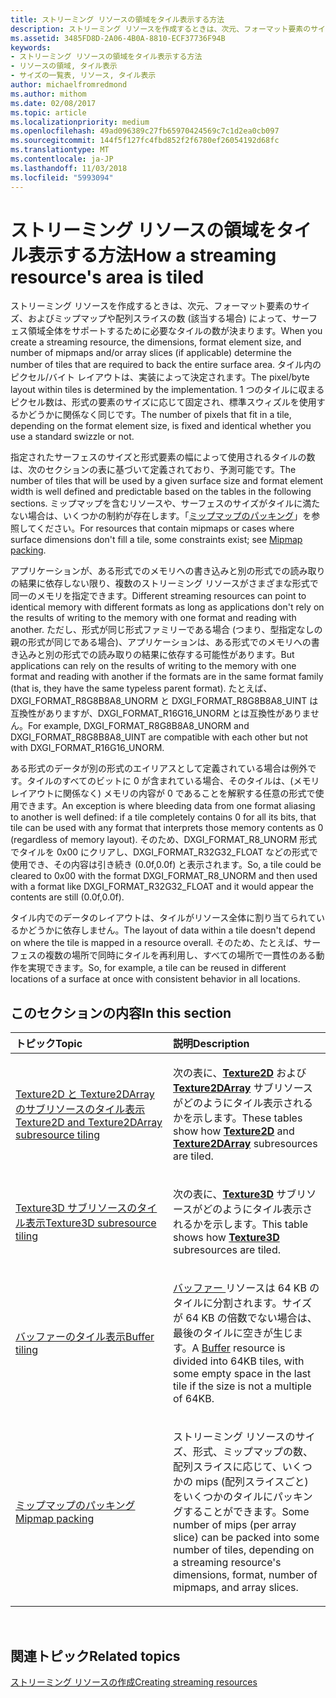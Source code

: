 ```yaml
---
title: ストリーミング リソースの領域をタイル表示する方法
description: ストリーミング リソースを作成するときは、次元、フォーマット要素のサイズ、およびミップマップや配列スライスの数 (該当する場合) によって、サーフェス領域全体をサポートするために必要なタイルの数が決まります。
ms.assetid: 3485FD8D-2A06-4B0A-8810-ECF37736F94B
keywords:
- ストリーミング リソースの領域をタイル表示する方法
- リソースの領域, タイル表示
- サイズの一覧表, リソース, タイル表示
author: michaelfromredmond
ms.author: mithom
ms.date: 02/08/2017
ms.topic: article
ms.localizationpriority: medium
ms.openlocfilehash: 49ad096389c27fb65970424569c7c1d2ea0cb097
ms.sourcegitcommit: 144f5f127fc4fbd852f2f6780ef26054192d68fc
ms.translationtype: MT
ms.contentlocale: ja-JP
ms.lasthandoff: 11/03/2018
ms.locfileid: "5993094"
---
```

# <a name="how-a-streaming-resources-area-is-tiled"></a><span data-ttu-id="b1438-106">ストリーミング リソースの領域をタイル表示する方法</span><span class="sxs-lookup"><span data-stu-id="b1438-106">How a streaming resource's area is tiled</span></span>


<span data-ttu-id="b1438-107">ストリーミング リソースを作成するときは、次元、フォーマット要素のサイズ、およびミップマップや配列スライスの数 (該当する場合) によって、サーフェス領域全体をサポートするために必要なタイルの数が決まります。</span><span class="sxs-lookup"><span data-stu-id="b1438-107">When you create a streaming resource, the dimensions, format element size, and number of mipmaps and/or array slices (if applicable) determine the number of tiles that are required to back the entire surface area.</span></span> <span data-ttu-id="b1438-108">タイル内のピクセル/バイト レイアウトは、実装によって決定されます。</span><span class="sxs-lookup"><span data-stu-id="b1438-108">The pixel/byte layout within tiles is determined by the implementation.</span></span> <span data-ttu-id="b1438-109">1 つのタイルに収まるピクセル数は、形式の要素のサイズに応じて固定され、標準スウィズルを使用するかどうかに関係なく同じです。</span><span class="sxs-lookup"><span data-stu-id="b1438-109">The number of pixels that fit in a tile, depending on the format element size, is fixed and identical whether you use a standard swizzle or not.</span></span>

<span data-ttu-id="b1438-110">指定されたサーフェスのサイズと形式要素の幅によって使用されるタイルの数は、次のセクションの表に基づいて定義されており、予測可能です。</span><span class="sxs-lookup"><span data-stu-id="b1438-110">The number of tiles that will be used by a given surface size and format element width is well defined and predictable based on the tables in the following sections.</span></span> <span data-ttu-id="b1438-111">ミップマップを含むリソースや、サーフェスのサイズがタイルに満たない場合は、いくつかの制約が存在します。「[ミップマップのパッキング](mipmap-packing.md)」を参照してください。</span><span class="sxs-lookup"><span data-stu-id="b1438-111">For resources that contain mipmaps or cases where surface dimensions don't fill a tile, some constraints exist; see [Mipmap packing](mipmap-packing.md).</span></span>

<span data-ttu-id="b1438-112">アプリケーションが、ある形式でのメモリへの書き込みと別の形式での読み取りの結果に依存しない限り、複数のストリーミング リソースがさまざまな形式で同一のメモリを指定できます。</span><span class="sxs-lookup"><span data-stu-id="b1438-112">Different streaming resources can point to identical memory with different formats as long as applications don't rely on the results of writing to the memory with one format and reading with another.</span></span> <span data-ttu-id="b1438-113">ただし、形式が同じ形式ファミリーである場合 (つまり、型指定なしの親の形式が同じである場合)、アプリケーションは、ある形式でのメモリへの書き込みと別の形式での読み取りの結果に依存する可能性があります。</span><span class="sxs-lookup"><span data-stu-id="b1438-113">But applications can rely on the results of writing to the memory with one format and reading with another if the formats are in the same format family (that is, they have the same typeless parent format).</span></span> <span data-ttu-id="b1438-114">たとえば、DXGI\_FORMAT\_R8G8B8A8\_UNORM と DXGI\_FORMAT\_R8G8B8A8\_UINT は互換性がありますが、DXGI\_FORMAT\_R16G16\_UNORM とは互換性がありません。</span><span class="sxs-lookup"><span data-stu-id="b1438-114">For example, DXGI\_FORMAT\_R8G8B8A8\_UNORM and DXGI\_FORMAT\_R8G8B8A8\_UINT are compatible with each other but not with DXGI\_FORMAT\_R16G16\_UNORM.</span></span>

<span data-ttu-id="b1438-115">ある形式のデータが別の形式のエイリアスとして定義されている場合は例外です。タイルのすべてのビットに 0 が含まれている場合、そのタイルは、(メモリ レイアウトに関係なく) メモリの内容が 0 であることを解釈する任意の形式で使用できます。</span><span class="sxs-lookup"><span data-stu-id="b1438-115">An exception is where bleeding data from one format aliasing to another is well defined: if a tile completely contains 0 for all its bits, that tile can be used with any format that interprets those memory contents as 0 (regardless of memory layout).</span></span> <span data-ttu-id="b1438-116">そのため、DXGI\_FORMAT\_R8\_UNORM 形式でタイルを 0x00 にクリアし、DXGI\_FORMAT\_R32G32\_FLOAT などの形式で使用でき、その内容は引き続き (0.0f,0.0f) と表示されます。</span><span class="sxs-lookup"><span data-stu-id="b1438-116">So, a tile could be cleared to 0x00 with the format DXGI\_FORMAT\_R8\_UNORM and then used with a format like DXGI\_FORMAT\_R32G32\_FLOAT and it would appear the contents are still (0.0f,0.0f).</span></span>

<span data-ttu-id="b1438-117">タイル内でのデータのレイアウトは、タイルがリソース全体に割り当てられているかどうかに依存しません。</span><span class="sxs-lookup"><span data-stu-id="b1438-117">The layout of data within a tile doesn't depend on where the tile is mapped in a resource overall.</span></span> <span data-ttu-id="b1438-118">そのため、たとえば、サーフェスの複数の場所で同時にタイルを再利用し、すべての場所で一貫性のある動作を実現できます。</span><span class="sxs-lookup"><span data-stu-id="b1438-118">So, for example, a tile can be reused in different locations of a surface at once with consistent behavior in all locations.</span></span>

## <a name="span-idin-this-sectionspanin-this-section"></a><span data-ttu-id="b1438-119"><span id="in-this-section"></span>このセクションの内容</span><span class="sxs-lookup"><span data-stu-id="b1438-119"><span id="in-this-section"></span>In this section</span></span>


<table>
<colgroup>
<col width="50%" />
<col width="50%" />
</colgroup>
<thead>
<tr class="header">
<th align="left"><span data-ttu-id="b1438-120">トピック</span><span class="sxs-lookup"><span data-stu-id="b1438-120">Topic</span></span></th>
<th align="left"><span data-ttu-id="b1438-121">説明</span><span class="sxs-lookup"><span data-stu-id="b1438-121">Description</span></span></th>
</tr>
</thead>
<tbody>
<tr class="odd">
<td align="left"><p><a href="texture2d-and-texture2darray-subresource-tiling.md"><span data-ttu-id="b1438-122">Texture2D と Texture2DArray のサブリソースのタイル表示</span><span class="sxs-lookup"><span data-stu-id="b1438-122">Texture2D and Texture2DArray subresource tiling</span></span></a></p></td>
<td align="left"><p><span data-ttu-id="b1438-123">次の表に、<a href="https://msdn.microsoft.com/library/windows/desktop/ff471525"><strong>Texture2D</strong></a> および <a href="https://msdn.microsoft.com/library/windows/desktop/ff471526"><strong>Texture2DArray</strong></a> サブリソースがどのようにタイル表示されるかを示します。</span><span class="sxs-lookup"><span data-stu-id="b1438-123">These tables show how <a href="https://msdn.microsoft.com/library/windows/desktop/ff471525"><strong>Texture2D</strong></a> and <a href="https://msdn.microsoft.com/library/windows/desktop/ff471526"><strong>Texture2DArray</strong></a> subresources are tiled.</span></span></p></td>
</tr>
<tr class="even">
<td align="left"><p><a href="texture3d-subresource-tiling.md"><span data-ttu-id="b1438-124">Texture3D サブリソースのタイル表示</span><span class="sxs-lookup"><span data-stu-id="b1438-124">Texture3D subresource tiling</span></span></a></p></td>
<td align="left"><p><span data-ttu-id="b1438-125">次の表に、<a href="https://msdn.microsoft.com/library/windows/desktop/ff471562"><strong>Texture3D</strong></a> サブリソースがどのようにタイル表示されるかを示します。</span><span class="sxs-lookup"><span data-stu-id="b1438-125">This table shows how <a href="https://msdn.microsoft.com/library/windows/desktop/ff471562"><strong>Texture3D</strong></a> subresources are tiled.</span></span></p></td>
</tr>
<tr class="odd">
<td align="left"><p><a href="buffer-tiling.md"><span data-ttu-id="b1438-126">バッファーのタイル表示</span><span class="sxs-lookup"><span data-stu-id="b1438-126">Buffer tiling</span></span></a></p></td>
<td align="left"><p><span data-ttu-id="b1438-127"><a href="introduction-to-buffers.md">バッファー </a> リソースは 64 KB のタイルに分割されます。サイズが 64 KB の倍数でない場合は、最後のタイルに空きが生じます。</span><span class="sxs-lookup"><span data-stu-id="b1438-127">A <a href="introduction-to-buffers.md">Buffer</a> resource is divided into 64KB tiles, with some empty space in the last tile if the size is not a multiple of 64KB.</span></span></p></td>
</tr>
<tr class="even">
<td align="left"><p><a href="mipmap-packing.md"><span data-ttu-id="b1438-128">ミップマップのパッキング</span><span class="sxs-lookup"><span data-stu-id="b1438-128">Mipmap packing</span></span></a></p></td>
<td align="left"><p><span data-ttu-id="b1438-129">ストリーミング リソースのサイズ、形式、ミップマップの数、配列スライスに応じて、いくつかの mips (配列スライスごと) をいくつかのタイルにパッキングすることができます。</span><span class="sxs-lookup"><span data-stu-id="b1438-129">Some number of mips (per array slice) can be packed into some number of tiles, depending on a streaming resource's dimensions, format, number of mipmaps, and array slices.</span></span></p></td>
</tr>
</tbody>
</table>

 

## <a name="span-idrelated-topicsspanrelated-topics"></a><span data-ttu-id="b1438-130"><span id="related-topics"></span>関連トピック</span><span class="sxs-lookup"><span data-stu-id="b1438-130"><span id="related-topics"></span>Related topics</span></span>


[<span data-ttu-id="b1438-131">ストリーミング リソースの作成</span><span class="sxs-lookup"><span data-stu-id="b1438-131">Creating streaming resources</span></span>](creating-streaming-resources.md)

 

 




